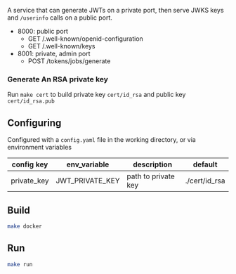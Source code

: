A service that can generate JWTs on a private port, then serve JWKS keys and `/userinfo` calls on a public port.

- 8000: public port
  - GET /.well-known/openid-configuration
  - GET /.well-known/keys
- 8001: private, admin port
  - POST /tokens/jobs/generate

### Generate An RSA private key

Run `make cert` to build private key `cert/id_rsa` and public key `cert/id_rsa.pub`

## Configuring

Configured with a `config.yaml` file in the working directory, or via environment variables

| config key  | env_variable    | description         | default       |
| ----------- | --------------- | ------------------- | ------------- |
| private_key | JWT_PRIVATE_KEY | path to private key | ./cert/id_rsa |


## Build
```sh
make docker
```

## Run

```sh
make run
```
